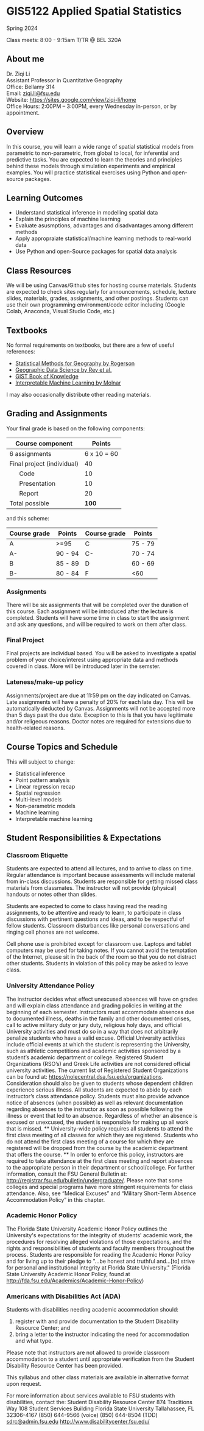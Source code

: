 # GIS5122 Applied Spatial Statistics

Spring 2024

Class meets: 8:00 - 9:15am T/TR @ BEL 320A

## About me

Dr. Ziqi Li\
Assistant Professor in Quantitative Geography \
Office: Bellamy 314 \
Email: ziqi.li@fsu.edu \
Website: https://sites.google.com/view/ziqi-li/home \
Office Hours: 2:00PM – 3:00PM, every Wednesday in-person, or by appointment.


## Overview

In this course, you will learn a wide range of spatial statistical models from parametric to non-parametric, from global to local, for inferential and predictive tasks. You are expected to learn the theories and principles behind these models through simulation experiments and empirical examples. You will practice statistical exercises using Python and open-source packages.


## Learning Outcomes

- Understand statistical inference in modelling spatial data
- Explain the principles of machine learning
- Evaluate asusmptions, advantages and disadvantages among different methods
- Apply appropraiate statistical/machine learning methods to real-world data
- Use Python and open-Source packages for spatial data analysis


## Class Resources

We will be using Canvas/Github sites for hosting course materials. Students are expected to check sites regularly for announcements, schedule, lecture slides, materials, grades, assignments, and other postings. Students can use their own programming environment/code editor including (Google Colab, Anaconda, Visual Studio Code, etc.)

## Textbooks

No formal requirements on textbooks, but there are a few of useful references:
- [Statistical Methods for Geography by Rogerson](https://us.sagepub.com/en-us/nam/statistical-methods-for-geography/book268777)
- [Geographic Data Science by Rey et al.](https://geographicdata.science/book/intro.html)
- [GIST Book of Knowledge](https://gistbok.ucgis.org)
- [Interpretable Machine Learning by Molnar](https://christophm.github.io/interpretable-ml-book/)

I may also occasionally distribute other reading materials.


## Grading and Assignments

Your final grade is based on the following components:

| **Course component**   | **Points**   |
| ---------------------- | ------------ |
| 6 assignments          | 6 x 10  = 60 |
| Final project (individual)          | 40           |
| &nbsp;&nbsp;&nbsp;&nbsp;&nbsp; Code         | 10           |
| &nbsp;&nbsp;&nbsp;&nbsp;&nbsp; Presentation | 10           |
| &nbsp;&nbsp;&nbsp;&nbsp;&nbsp; Report       | 20           |
| Total possible         | **100**      |


and this scheme:

| **Course grade** | **Points** | **Course grade** | **Points** |
| ---------------- | ---------- | ---------------- | ---------- |
| A                | >=95       | C                | 75 - 79    |
| A-               | 90 - 94    | C-               | 70 - 74    |
| B                | 85 - 89    | D                | 60 - 69    |
| B-               | 80 - 84    | F                | <60        |

### Assignments
There will be six assignments that will be completed over the duration of this course. Each assignment will be introduced after the lecture is completed. Students will have some time in class to start the assignment and ask any questions, and will be required to work on them after class.

### Final Project

Final projects are individual based. You will be asked to investigate a spatial problem of your choice/interest using appropriate data and methods covered in class. More will be introduced later in the semster.

### Lateness/make-up policy
Assignments/project are due at 11:59 pm on the day indicated on Canvas. Late assignments will have a penalty of 20% for each late day. This will be automatically deducted by Canvas. Assignments will not be accepted more than 5 days past the due date. Exception to this is that you have legitimate and/or religeous reasons. Doctor notes are required for extensions due to health-related reasons.



## Course Topics and Schedule

This will subject to change:
- Statistical inference
- Point pattern analysis
- Linear regression recap
- Spatial regression
- Multi-level models
- Non-parametric models
- Machine learning
- Interpretable machine learning

## Student Responsibilities & Expectations

### Classroom Etiquette
Students are expected to attend all lectures, and to arrive to class on time. Regular attendance is important because assessments will include material from in-class discussions. Students are responsible for getting missed class materials from classmates. The instructor will not provide (physical) handouts or notes other than slides.

Students are expected to come to class having read the reading assignments, to be attentive and ready to learn, to participate in class discussions with pertinent questions and ideas, and to be respectful of fellow students. Classroom disturbances like personal conversations and ringing cell phones are not welcome.

Cell phone use is prohibited except for classroom use. Laptops and tablet computers may be used for taking notes. If you cannot avoid the temptation of the Internet, please sit in the back of the room so that you do not distract other students. Students in violation of this policy may be asked to leave class.

### University Attendance Policy

The instructor decides what effect unexcused absences will have on grades and will explain class attendance and grading policies in writing at the beginning of each semester. Instructors must accommodate absences due to documented illness, deaths in the family and other documented crises, call to active military duty or jury duty, religious holy days, and official University activities and must do so in a way that does not arbitrarily penalize students who have a valid excuse. Official University activities include official events at which the student is representing the University, such as athletic competitions and academic activities sponsored by a student’s academic department or college. Registered Student Organizations (RSO’s) and Greek Life activities are not considered official university activities. The current list of Registered Student Organizations can be found at: https://nolecentral.dsa.fsu.edu/organizations. Consideration should also be given to students whose dependent children experience serious illness. All students are expected to abide by each instructor’s class attendance policy. Students must also provide advance notice of absences (when possible) as well as relevant documentation regarding absences to the instructor as soon as possible following the illness or event that led to an absence. Regardless of whether an absence is excused or unexcused, the student is responsible for making up all work that is missed. ** University-wide policy requires all students to attend the first class meeting of all classes for which they are registered. Students who do not attend the first class meeting of a course for which they are registered will be dropped from the course by the academic department that offers the course. **  In order to enforce this policy, instructors are required to take attendance at the first class meeting and report absences to the appropriate person in their department or school/college. For further information, consult the FSU General Bulletin at: http://registrar.fsu.edu/bulletin/undergraduate/. Please note that some colleges and special programs have more stringent requirements for class attendance. Also, see “Medical Excuses” and “Military Short-Term Absence Accommodation Policy” in this chapter.

### Academic Honor Policy

The Florida State University Academic Honor Policy outlines the University's expectations for the integrity of students' academic work, the procedures for resolving alleged violations of those expectations, and the rights and responsibilities of students and faculty members throughout the process. Students are responsible for reading the Academic Honor Policy and for living up to their pledge to "...be honest and truthful and...[to] strive for personal and institutional integrity at Florida State University." (Florida State University Academic Honor Policy, found at http://fda.fsu.edu/Academics/Academic-Honor-Policy)

### Americans with Disabilities Act (ADA)

Students with disabilities needing academic accommodation should:
1)	register with and provide documentation to the Student Disability Resource Center; and
2)	bring a letter to the instructor indicating the need for accommodation and what type.

Please note that instructors are not allowed to provide classroom accommodation to a student until appropriate verification from the Student Disability Resource Center has been provided.

This syllabus and other class materials are available in alternative format upon request.

For more information about services available to FSU students with disabilities, contact the:
Student Disability Resource Center
874 Traditions Way
108 Student Services Building
Florida State University
Tallahassee, FL 32306-4167
(850) 644-9566 (voice)
(850) 644-8504 (TDD)
sdrc@admin.fsu.edu
http://www.disabilitycenter.fsu.edu/




